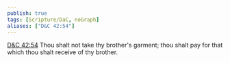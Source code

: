 ```yaml
---
publish: true
tags: [Scripture/DaC, noGraph]
aliases: ["D&C 42:54"]
---
```

[D&C 42:54](https://churchofjesuschrist.org/study/scriptures/dc-testament/dc/42?lang=eng&id=p54#p54) Thou shalt not take thy brother's garment; thou shalt pay for that which thou shalt receive of thy brother.
